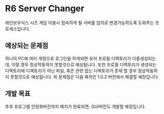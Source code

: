 # R6 Server Changer
 레인보우식스 시즈 게임 이용시 접속하게 될 서버를 임의로 변경가능하도록 도와주는 프로세스입니다.

## 예상되는 문제점 
 하나의 PC에 여러 계정으로 로그인을 하게되면 유저 프로필 디렉토리가 다중생성되는데, 이럴 경우 정상작동하지 못할것으로 예상됩니다.
 또한 프로필 디렉토리가 생성되는 디렉토리에 디렉토리가 아닌 파일, 혹은 관련 없는 디렉토리가 존재 할 경우 정상작동하지 못할것으로 예상됩니다.
 위 문제점은 다음 패치인 1.0.2 버전에서 해결할 예정입니다.
 
## 개발 목표 
 추후 프로그램 안정화버전까지 패치가 완료되면, GUI버전도 개발할 예정입니다.
